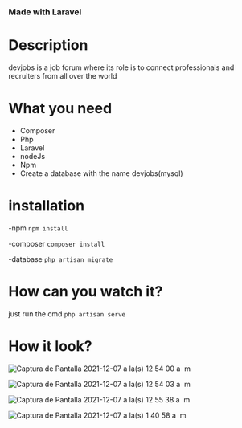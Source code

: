 ### Made with Laravel

# Description 

devjobs is a job forum where its role is to connect professionals and recruiters from all over the world

# What you need

- Composer
- Php
- Laravel
- nodeJs
- Npm
- Create a database with the name devjobs(mysql)

# installation

-npm
`npm install`

-composer
`composer install`

-database
`php artisan migrate`

# How can you watch it?

just run the cmd `php artisan serve`

# How it look?
![Captura de Pantalla 2021-12-07 a la(s) 12 54 00 a  m](https://user-images.githubusercontent.com/47840864/144973117-fd03a127-c446-4ed8-8819-2f413550c7d3.png)

![Captura de Pantalla 2021-12-07 a la(s) 12 54 03 a  m](https://user-images.githubusercontent.com/47840864/144973142-235ebf2a-e613-4980-bb47-c027c7b425dd.png)

![Captura de Pantalla 2021-12-07 a la(s) 12 55 38 a  m](https://user-images.githubusercontent.com/47840864/144973171-851827e7-6c48-4803-84a5-09f448fc73bf.png)


![Captura de Pantalla 2021-12-07 a la(s) 1 40 58 a  m](https://user-images.githubusercontent.com/47840864/144973185-f520e1fa-c566-467e-a6f2-a2cf071180a2.png)
